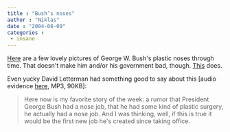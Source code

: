 ```yaml
---
title : "Bush’s noses"
author : "Niklas"
date : "2004-08-09"
categories : 
 - insane
---
```


[Here](http://www.slumdance.com/blogs/brian_flemming/archives/000631.html) are a few lovely pictures of George W. Bush's plastic noses through time. That doesn't make him and/or his government bad, though. [This](http://www.misleader.org) does.

Even yucky David Letterman had something good to say about this \[audio evidence [here](http://homepage.mac.com/brianflemming/iblog/movies/letterman--bush_nose_job.mp3), MP3, 90KB\]:

> Here now is my favorite story of the week: a rumor that President George Bush had a nose job, that he had some kind of plastic surgery, he actually had a nose job. And I was thinking, well, if this is true it would be the first new job he's created since taking office.
